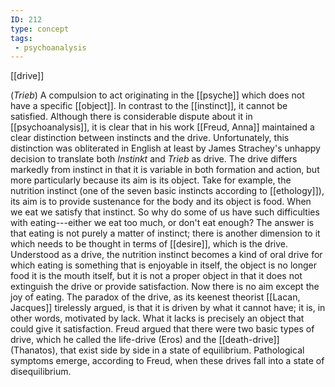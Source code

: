 ```yaml
---
ID: 212
type: concept
tags: 
 - psychoanalysis
---
```


[[drive]] 

(*Trieb*)
A
compulsion to act originating in the
[[psyche]] which does not
have a specific [[object]].
In contrast to the
[[instinct]], it cannot be
satisfied. Although there is considerable dispute about it in
[[psychoanalysis]], it is
clear that in his work
[[Freud, Anna]] maintained a clear
distinction between instincts and the drive. Unfortunately, this
distinction was obliterated in English at least by James Strachey's
unhappy decision to translate both *Instinkt* and *Trieb* as drive. The
drive differs markedly from instinct in that it is variable in both
formation and action, but more particularly because its aim is its
object. Take for example, the nutrition instinct (one of the seven basic
instincts according to
[[ethology]]), its aim is to
provide sustenance for the body and its object is food. When we eat we
satisfy that instinct. So why do some of us have such difficulties with
eating---either we eat too much, or don't eat enough? The answer is that
eating is not purely a matter of instinct; there is another dimension to
it which needs to be thought in terms of
[[desire]], which is the
drive. Understood as a drive, the nutrition instinct becomes a kind of
oral drive for which eating is something that is enjoyable in itself,
the object is no longer food it is the mouth itself, but it is not a
proper object in that it does not extinguish the drive or provide
satisfaction. Now there is no aim except the joy of eating. The paradox
of the drive, as its keenest theorist [[Lacan, Jacques]] tirelessly argued,
is that it is driven by what it cannot have; it is, in other words,
motivated by lack. What it lacks is precisely an object that could give
it satisfaction. Freud argued that there were two basic types of drive,
which he called the life-drive (Eros) and the
[[death-drive]] (Thanatos),
that exist side by side in a state of equilibrium. Pathological symptoms
emerge, according to Freud, when these drives fall into a state of
disequilibrium.
